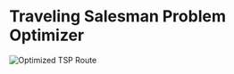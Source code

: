 # Traveling Salesman Problem Optimizer

![Optimized TSP Route](LeviTranstrum.github.io/images/TSP_graph.png)